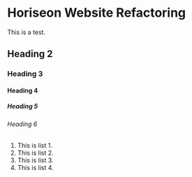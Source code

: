 
# Horiseon Website Refactoring

This is a test.

## Heading 2

### Heading 3

#### Heading 4

##### Heading 5

###### Heading 6


1. This is list 1.
2. This is list 2.
3. This is list 3.
4. This is list 4.
